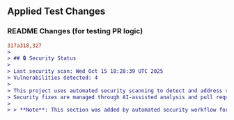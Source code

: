 ## Applied Test Changes

### README Changes (for testing PR logic)
```diff
317a318,327
> 
> ## 🔒 Security Status
> 
> Last security scan: Wed Oct 15 18:28:39 UTC 2025
> Vulnerabilities detected: 4
> 
> This project uses automated security scanning to detect and address vulnerabilities.
> Security fixes are managed through AI-assisted analysis and pull requests.
> 
> > **Note**: This section was added by automated security workflow for testing PR logic.
```
